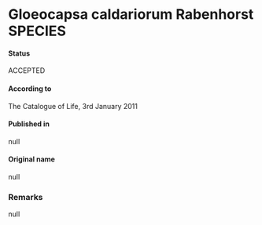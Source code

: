 # Gloeocapsa caldariorum Rabenhorst SPECIES

#### Status
ACCEPTED

#### According to
The Catalogue of Life, 3rd January 2011

#### Published in
null

#### Original name
null

### Remarks
null